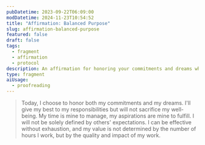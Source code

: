 ```yaml
---
pubDatetime: 2023-09-22T06:09:00
modDatetime: 2024-11-23T10:54:52
title: "Affirmation: Balanced Purpose"
slug: affirmation-balanced-purpose
featured: false
draft: false
tags:
  - fragment
  - affirmation
  - protocol
description: An affirmation for honoring your commitments and dreams while prioritizing well-being. Manage your time effectively without sacrificing quality or impact.
type: fragment
aiUsage:
  - proofreading
---
```


> Today, I choose to honor both my commitments and my dreams. I'll give my best to my responsibilities but will not sacrifice my well-being. My time is mine to manage, my aspirations are mine to fulfill. I will not be solely defined by others' expectations. I can be effective without exhaustion, and my value is not determined by the number of hours I work, but by the quality and impact of my work.
